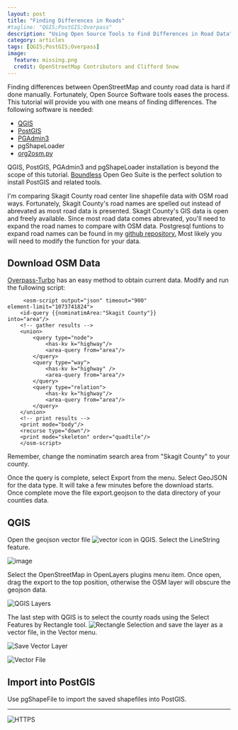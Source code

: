 ```yaml
---
layout: post
title: "Finding Differences in Roads"
#tagline: "QGIS;PostGIS;Overpass"
description: "Using Open Source Tools to Find Differences in Road Data"
category: articles
tags: [QGIS;PostGIS;Overpass]
image:
  feature: missing.png
  credit: OpenStreetMap Contributors and Clifford Snow
---
```


Finding differences between OpenStreetMap and county road data is hard if done manually. Fortunately, Open Source Software tools eases the process.
This tutorial will provide you with one means of finding differences. The following software is needed:

*	[QGIS](http://www.qgis.org)
*	[PostGIS](http://)
*	[PGAdmin3](http://www.pgadmin.org/)
*	pgShapeLoader
*	[org2osm.py](https://github.com/pnorman/ogr2osm)

QGIS, PostGIS, PGAdmin3 and pgShapeLoader installation is beyond the scope of this tutorial. [Boundless](http://www.boundlessgeo.com) Open Geo Suite is the perfect solution to install PostGIS and related tools. 

I'm comparing Skagit County road center line shapefile data with OSM road ways. Fortunately, Skagit County's road names are spelled out instead of abrevated as most road data is presented. Skagit County's GIS data is open and freely available. Since most road data comes abrevated, you'll need to expand the road names to compare with OSM data. Postgresql funtions to expand road names can be found in my [github repository.](https://github.com/clifford/sql) Most likely you will need to modify the function for your data.


Download OSM Data
----
[Overpass-Turbo](http://overpass-turbo.eu) has an easy method to obtain current data. Modify and run the fullowing script:

```
     <osm-script output="json" timeout="900" 
element-limit="1073741824">
    <id-query {{nominatimArea:"Skagit County"}}             into="area"/>
    <!-- gather results -->
    <union>
     	<query type="node">
      		<has-kv k="highway"/>
      		<area-query from="area"/>
        </query>
        <query type="way">
            <has-kv k="highway" />
            <area-query from="area"/>
        </query>
    	<query type="relation">
      		<has-kv k="highway"/>
      		<area-query from="area"/>
    	</query>      
    </union>
    <!-- print results -->
    <print mode="body"/>
    <recurse type="down"/>
    <print mode="skeleton" order="quadtile"/>
    </osm-script>
```

Remember, change the nominatim search area from "Skagit County" to your county.

Once the query is complete, select Export from the menu. Select GeoJSON for the data type. It will take a few minutes before the download starts. Once complete move the file export.geojson to the data directory of your counties data. 

QGIS
---
Open the geojson vector file ![vector icon]({{site_url}}/assets/vector_icon.png) in QGIS. Select the LineString feature. 

![image]({{site_url}}/assets/qgis_geojson_import.png)

Select the OpenStreetMap in OpenLayers plugins menu item. Once open, drag the export to the top position, otherwise the OSM layer will obscure the geojson data. 

![QGIS Layers]({{site_url}}/assets/qgis_layers.png)

The last step with QGIS is to select the county roads using the Select Features by Rectangle tool. ![Rectangle Selection]({{site_url}}/assets/rectangle_selection_icon.png)  and save the layer as a vector file, in the Vector menu. 

![Save Vector Layer]({{site_url}}/assets/qgis_save_vector.png)

![Vector File]({{site_url}}/assets/qgis_save_vector_file.png)

Import into PostGIS
---
Use pgShapeFile to import the saved shapefiles into PostGIS. 


 
---


![HTTPS]({{site_url}}/assets/josm_https.png "HTTPS in JOSM")



